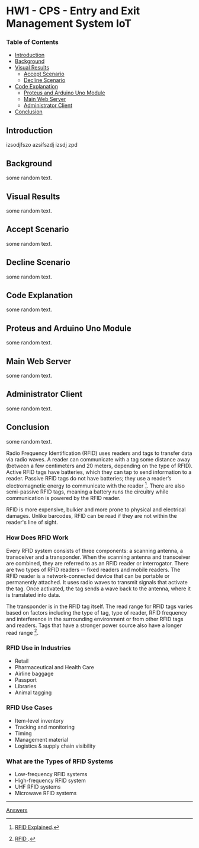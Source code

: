 # HW1 - CPS - Entry and Exit Management System IoT

### Table of Contents  
- [Introduction](#introduction)  
- [Background](#background)  
- [Visual Results](#visual-results)
    - [Accept Scenario](#accept-scenario)
    - [Decline Scenario](#decline-scenario)
- [Code Explanation](#code-explanation) 
    - [Proteus and Arduino Uno Module](#proteus-and-arduino)  
    - [Main Web Server](#main-web-server)
    - [Administrator Client](#administrator-client)  
- [Conclusion](#conclusion) 

<a name="introduction"/>

## Introduction

izsodjfszo azsifszdj izsdj zpd

<a name="background"/>

## Background

some random text.

<a name="visual-results"/>

## Visual Results

some random text.

<a name="accept-scenario"/>

## Accept Scenario

some random text.

<a name="decline-scenario"/>

## Decline Scenario

some random text.

<a name="code-explanation"/>

## Code Explanation

some random text.

<a name="proteusandarduino"/>

## Proteus and Arduino Uno Module

some random text.

<a name="server"/>

## Main Web Server

some random text.

<a name="client"/>

## Administrator Client

some random text.

<a name="conclusion"/>

## Conclusion

some random text.

Radio Frequency Identification (RFID) uses readers and tags to transfer data via radio waves. A reader can communicate with a tag some distance away (between a few centimeters and 20 meters, depending on the type of RFID). Active RFID tags have batteries, which they can tap to send information to a reader. Passive RFID tags do not have batteries; they use a reader’s electromagnetic energy to communicate with the reader [^1].
There are also semi-passive RFID tags, meaning a battery runs the circuitry while communication is powered by the RFID reader.

RFID is more expensive, bulkier and more prone to physical and electrical damages. Unlike barcodes, RFID can be read if they are not within the reader's line of sight.

### How Does RFID Work

Every RFID system consists of three components: a scanning antenna, a transceiver and a transponder. When the scanning antenna and transceiver are combined, they are referred to as an RFID reader or interrogator. There are two types of RFID readers -- fixed readers and mobile readers. The RFID reader is a network-connected device that can be portable or permanently attached. It uses radio waves to transmit signals that activate the tag. Once activated, the tag sends a wave back to the antenna, where it is translated into data.

The transponder is in the RFID tag itself. The read range for RFID tags varies based on factors including the type of tag, type of reader, RFID frequency and interference in the surrounding environment or from other RFID tags and readers. Tags that have a stronger power source also have a longer read range [^2].

### RFID Use in Industries

- Retail
- Pharmaceutical and Health Care
- Airline baggage
- Passport
- Libraries
- Animal tagging

### RFID Use Cases

- Item-level inventory
- Tracking and monitoring
- Timing
- Management material
- Logistics & supply chain visibility

### What are the Types of RFID Systems

- Low-frequency RFID systems
- High-frequency RFID system
- UHF RFID systems
- Microwave RFID systems

[^1]: [RFID Explained](<https://medium.com/lansaar/rfid-explained-970e9e0b13d4#:~:text=Radio%20Frequency%20Identification%20(RFID)%20uses,send%20information%20to%20a%20reader.>).
[^2]: [RFID ](https://www.techtarget.com/iotagenda/definition/RFID-radio-frequency-identification).

---

[Answers](Answers.md)
